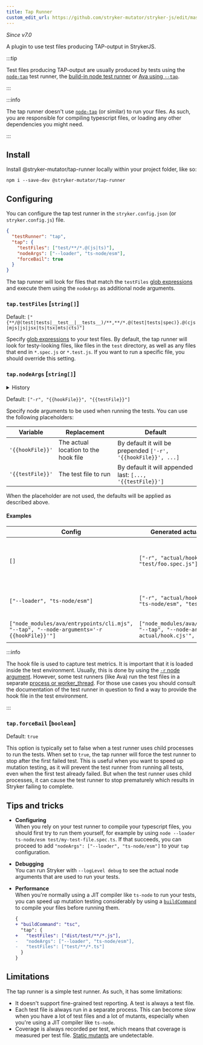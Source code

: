 ```yaml
---
title: Tap Runner
custom_edit_url: https://github.com/stryker-mutator/stryker-js/edit/master/docs/tap-runner.md
---
```


_Since v7.0_

A plugin to use test files producing TAP-output in StrykerJS.

:::tip

Test files producing TAP-output are usually produced by tests using the [`node-tap`](https://node-tap.org/) test runner, the [build-in node test runner](https://nodejs.org/api/test.html) or [Ava using `--tap`](https://github.com/avajs/ava).

:::

:::info

The tap runner doesn't use [`node-tap`](https://node-tap.org/) (or similar) to run your files. As such, you are responsible for compiling typescript files, or loading any other dependencies you might need.

:::

## Install

Install @stryker-mutator/tap-runner locally within your project folder, like so:

```shell
npm i --save-dev @stryker-mutator/tap-runner
```

## Configuring

You can configure the tap test runner in the `stryker.config.json` (or `stryker.config.js`) file.

```json
{
  "testRunner": "tap",
  "tap": {
    "testFiles": ["test/**/*.@(js|ts)"],
    "nodeArgs": ["--loader", "ts-node/esm"],
    "forceBail": true
  }
}
```

The tap runner will look for files that match the `testFiles` [glob expressions](./config-file.md#glob-patterns) and execute them using the `nodeArgs` as additional node arguments.

### `tap.testFiles` [`string[]`]

Default: `["{**/@(test|tests|__test__|__tests__)/**,**/*.@(test|tests|spec)}.@(cjs|mjs|js|jsx|ts|tsx|mts|cts)"]`

Specify [glob expressions](./config-file.md#glob-patterns) to your test files. By default, the tap runner will look for testy-looking files, like files in the `test` directory, as well as any files that end in `*.spec.js` or `*.test.js`. If you want to run a specific file, you should override this setting.

### `tap.nodeArgs` [`string[]`]

<details>

<summary>History</summary>

| Version | Changes                                                   |
| ------- | --------------------------------------------------------- |
| 7.1     | Add `{{hookFile}}` and `{{testFile}}` placeholder support |

</details>

Default: `["-r", "{{hookFile}}", "{{testFile}}"]`

Specify node arguments to be used when running the tests. You can use the following placeholders:

| Variable         | Replacement                          | Default                                                       |
| ---------------- | ------------------------------------ | ------------------------------------------------------------- |
| `'{{hookFile}}'` | The actual location to the hook file | By default it will be prepended `['-r', '{{hookFile}}', ...]` |
| `'{{testFile}}'` | The test file to run                 | By default it will appended last: `[..., '{{testFile}}']`     |

When the placeholder are not used, the defaults will be applied as described above.

#### Examples

| Config                                                                                    | Generated actual node arguments                                                                                  | Explanation                                                      |
| ----------------------------------------------------------------------------------------- | ---------------------------------------------------------------------------------------------------------------- | ---------------------------------------------------------------- |
| `[]`                                                                                      | `["-r", "actual/hook.cjs", "test/foo.spec.js"]`                                                                  | The default, works when using raw JavaScript test files as input |
| `["--loader", "ts-node/esm"]`                                                             | `["-r", "actual/hook.cjs", "--loader", "ts-node/esm", "test/foo.spec.js"]`                                       | If you want to use `ts-node` to run your tests                   |
| `["node_modules/ava/entrypoints/cli.mjs", "--tap", "--node-arguments='-r {{hookFile}}'"]` | `["node_modules/ava/entrypoints/cli.mjs", "--tap", "--node-arguments='-r actual/hook.cjs'", "test/foo.spec.js"]` | If you are running test with [Ava](https://github.com/avajs/ava) |

:::info

The hook file is used to capture test metrics. It is important that it is loaded inside the test environment. Usually, this is done by using the [`-r` node argument](https://nodejs.org/api/cli.html#-r---require-module). However, some test runners (like Ava) run the test files in a separate [process or worker_thread](https://nodejs.org/api/process.html). For those use cases you should consult the documentation of the test runner in question to find a way to provide the hook file in the test environment.

:::

### `tap.forceBail` [`boolean`]

Default: `true`

This option is typically set to false when a test runner uses child processes to run the tests. When set to `true`, the tap runner will force the test runner to stop after the first failed test. This is useful when you want to speed up mutation testing, as it will prevent the test runner from running all tests, even when the first test already failed. But when the test runner uses child processes, it can cause the test runner to stop prematurely which results in Stryker failing to complete.

## Tips and tricks

- **Configuring**  
  When you rely on your test runner to compile your typescript files, you should first try to run them yourself, for example by using `node --loader ts-node/esm test/my-test-file.spec.ts`. If that succeeds, you can proceed to add `"nodeArgs": ["--loader", "ts-node/esm"]` to your `tap` configuration.
- **Debugging**  
  You can run Stryker with `--logLevel debug` to see the actual node arguments that are used to run your tests.
- **Performance**  
  When you're normally using a JIT compiler like `ts-node` to run your tests, you can speed up mutation testing considerably by using a [`buildCommand`](./configuration.md#buildcommand-string) to compile your files before running them.

  ```diff
  {
  + "buildCommand": "tsc",
    "tap": {
  +   "testFiles": ["dist/test/**/*.js"],
  -   "nodeArgs": ["--loader", "ts-node/esm"],
  -   "testFiles": ["test/**/*.ts"]
    }
  }
  ```

## Limitations

The tap runner is a simple test runner. As such, it has some limitations:

- It doesn't support fine-grained test reporting. A test is always a test file.
- Each test file is always run in a separate process. This can become slow when you have a lot of test files and a lot of mutants, especially when you're using a JIT compiler like `ts-node`.
- Coverage is always recorded per test, which means that coverage is measured per test file. [Static mutants](../mutation-testing-elements/static-mutants.md) are undetectable.
